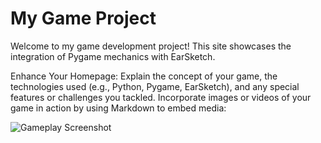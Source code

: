 # My Game Project
Welcome to my game development project! This site showcases the integration of Pygame mechanics with EarSketch.

Enhance Your Homepage:
Explain the concept of your game, the technologies used (e.g., Python, Pygame, EarSketch), and any special features or challenges you tackled.
Incorporate images or videos of your game in action by using Markdown to embed media:

![Gameplay Screenshot](url_to_screenshot.png)
